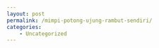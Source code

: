 ```yaml
---
layout: post
permalink: /mimpi-potong-ujung-rambut-sendiri/
categories:
    - Uncategorized
---
```


